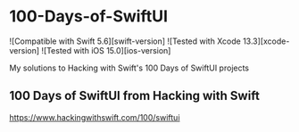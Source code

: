 # 100-Days-of-SwiftUI
![Compatible with Swift 5.6][swift-version]
![Tested with Xcode 13.3][xcode-version]
![Tested with iOS 15.0][ios-version]

My solutions to Hacking with Swift's 100 Days of SwiftUI projects

## 100 Days of SwiftUI from Hacking with Swift
https://www.hackingwithswift.com/100/swiftui
